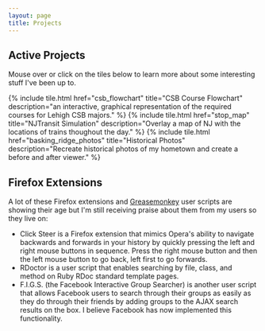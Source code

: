 ```yaml
---
layout: page
title: Projects
---
```


Active Projects
---------------

Mouse over or click on the tiles below to learn more about some interesting stuff I've been up to.

<div class="tiles">
{% include tile.html href="csb_flowchart" title="CSB Course Flowchart" description="an interactive, graphical representation of the required courses for Lehigh CSB majors." %}
{% include tile.html href="stop_map" title="NJTransit Simulation" description="Overlay a map of NJ with the locations of trains thoughout the day." %}
{% include tile.html href="basking_ridge_photos" title="Historical Photos" description="Recreate historical photos of my hometown and create a before and after viewer." %}
</div>

Firefox Extensions
---------------

A lot of these Firefox extensions and
[Greasemonkey](http://www.greasespot.net/) user scripts are showing their age
but I'm still receiving praise about them from my users so they live on:

* Click Steer is a Firefox extension that mimics Opera's ability to navigate
  backwards and forwards in your history by quickly pressing the left and right
  mouse buttons in sequence. Press the right mouse button and then the left
  mouse button to go back, left first to go forwards.
* RDoctor is a user script that enables searching by file, class, and method on
  Ruby RDoc standard template pages.
* F.I.G.S. (the Facebook Interactive Group Searcher) is another user script
  that allows Facebook users to search through their groups as easily as they
  do through their friends by adding groups to the AJAX search results on the
  box. I believe Facebook has now implemented this functionality.
